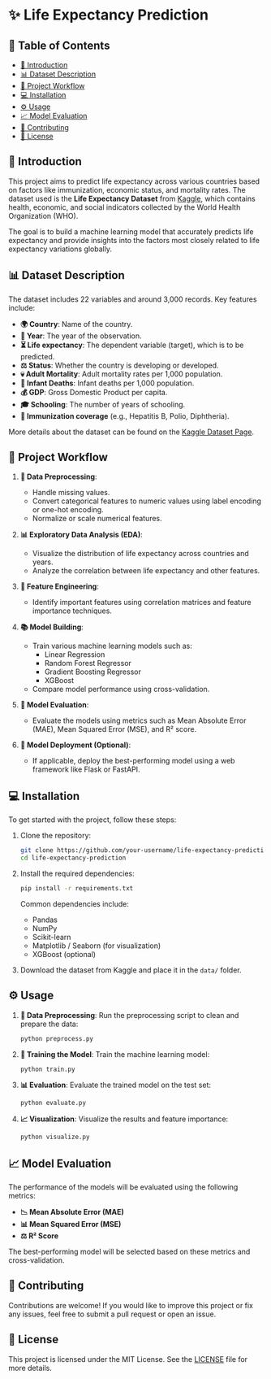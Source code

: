 # ✨ Life Expectancy Prediction

## 📑 Table of Contents
- [📌 Introduction](#introduction)
- [📊 Dataset Description](#dataset-description)
- [🚀 Project Workflow](#project-workflow)
- [💻 Installation](#installation)
- [⚙️ Usage](#usage)
- [📈 Model Evaluation](#model-evaluation)
- [🤝 Contributing](#contributing)
- [📜 License](#license)

## 📌 Introduction
This project aims to predict life expectancy across various countries based on factors like immunization, economic status, and mortality rates. The dataset used is the **Life Expectancy Dataset** from [Kaggle](https://www.kaggle.com/datasets/kumarajarshi/life-expectancy-who), which contains health, economic, and social indicators collected by the World Health Organization (WHO).

The goal is to build a machine learning model that accurately predicts life expectancy and provide insights into the factors most closely related to life expectancy variations globally.

## 📊 Dataset Description
The dataset includes 22 variables and around 3,000 records. Key features include:

- **🌍 Country**: Name of the country.
- **📅 Year**: The year of the observation.
- **⏳ Life expectancy**: The dependent variable (target), which is to be predicted.
- **⚖️ Status**: Whether the country is developing or developed.
- **💀 Adult Mortality**: Adult mortality rates per 1,000 population.
- **👶 Infant Deaths**: Infant deaths per 1,000 population.
- **💰 GDP**: Gross Domestic Product per capita.
- **🎓 Schooling**: The number of years of schooling.
- **💉 Immunization coverage** (e.g., Hepatitis B, Polio, Diphtheria).

More details about the dataset can be found on the [Kaggle Dataset Page](https://www.kaggle.com/datasets/kumarajarshi/life-expectancy-who).

## 🚀 Project Workflow
1. **🔄 Data Preprocessing**:
    - Handle missing values.
    - Convert categorical features to numeric values using label encoding or one-hot encoding.
    - Normalize or scale numerical features.
   
2. **📊 Exploratory Data Analysis (EDA)**:
    - Visualize the distribution of life expectancy across countries and years.
    - Analyze the correlation between life expectancy and other features.
   
3. **🔧 Feature Engineering**:
    - Identify important features using correlation matrices and feature importance techniques.
   
4. **📚 Model Building**:
    - Train various machine learning models such as:
      - Linear Regression
      - Random Forest Regressor
      - Gradient Boosting Regressor
      - XGBoost
    - Compare model performance using cross-validation.

5. **📝 Model Evaluation**:
    - Evaluate the models using metrics such as Mean Absolute Error (MAE), Mean Squared Error (MSE), and R² score.
   
6. **🚀 Model Deployment (Optional)**:
    - If applicable, deploy the best-performing model using a web framework like Flask or FastAPI.

## 💻 Installation

To get started with the project, follow these steps:

1. Clone the repository:
    ```bash
    git clone https://github.com/your-username/life-expectancy-prediction.git
    cd life-expectancy-prediction
    ```

2. Install the required dependencies:
    ```bash
    pip install -r requirements.txt
    ```

    Common dependencies include:
    - Pandas
    - NumPy
    - Scikit-learn
    - Matplotlib / Seaborn (for visualization)
    - XGBoost (optional)

3. Download the dataset from Kaggle and place it in the `data/` folder.

## ⚙️ Usage

1. **🔄 Data Preprocessing**:
    Run the preprocessing script to clean and prepare the data:
    ```bash
    python preprocess.py
    ```

2. **🧠 Training the Model**:
    Train the machine learning model:
    ```bash
    python train.py
    ```

3. **📊 Evaluation**:
    Evaluate the trained model on the test set:
    ```bash
    python evaluate.py
    ```

4. **📈 Visualization**:
    Visualize the results and feature importance:
    ```bash
    python visualize.py
    ```

## 📈 Model Evaluation
The performance of the models will be evaluated using the following metrics:
- **📉 Mean Absolute Error (MAE)**
- **📊 Mean Squared Error (MSE)**
- **⚖️ R² Score**

The best-performing model will be selected based on these metrics and cross-validation.

## 🤝 Contributing
Contributions are welcome! If you would like to improve this project or fix any issues, feel free to submit a pull request or open an issue.

## 📜 License
This project is licensed under the MIT License. See the [LICENSE](LICENSE) file for more details.

